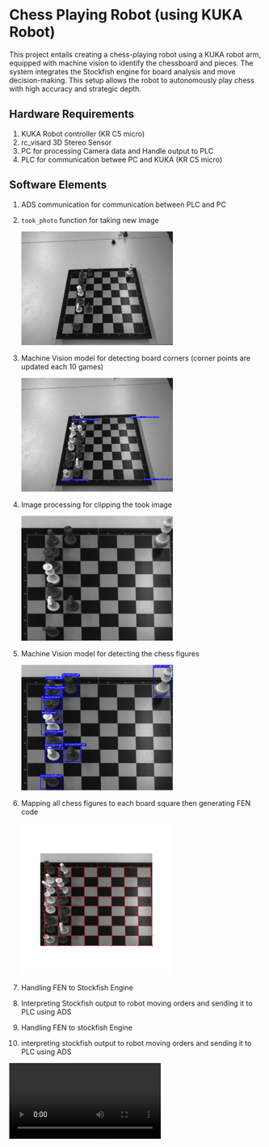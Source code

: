 # Chess Playing Robot (using KUKA Robot)
This project entails creating a chess-playing robot using a KUKA robot arm, equipped with machine vision to identify the chessboard and pieces. The system integrates the Stockfish engine for board analysis and move decision-making. This setup allows the robot to autonomously play chess with high accuracy and strategic depth.
## Hardware Requirements
1. KUKA Robot controller (KR C5 micro)
2. rc_visard 3D Stereo Sensor
3. PC for processing Camera data and Handle output to PLC
4. PLC for communication betwee PC and KUKA (KR C5 micro)
## Software Elements
1. ADS communication for communication between PLC and PC
2. `took_photo` function for taking new image

   <img src="Images/1-%20image.png" alt="alt text" width="300"/>

3. Machine Vision model for detecting board corners (corner points are updated each 10 games)

   <img src="Images/2-%20Corners.jpg" alt="alt text" width="300"/>

4. Image processing for clipping the took image 

   <img src="Images/3-%20clipped_image.jpg" alt="alt text" width="300"/>

5. Machine Vision model for detecting the chess figures 

   <img src="Images/4-%20Figure_detection.jpg" alt="alt text" width="300"/>

6. Mapping all chess figures to each board square then generating FEN code

   <img src="Images/5-%20chessboard_transformed_with_grid_1.jpg" alt="alt text" width="300"/>

7. Handling FEN to Stockfish Engine
8. Interpreting Stockfish output to robot moving orders and sending it to PLC using ADS

6. Handling FEN to stockfish Engine
7. interpreting stockfish output to robot moving orders and sending it to PLC using ADS

 ![alt text](vid_3_chess.mp4)
